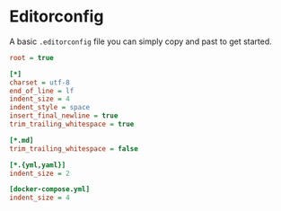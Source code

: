 # Editorconfig

A basic `.editorconfig` file you can simply copy and past to get started.

```ini
root = true

[*]
charset = utf-8
end_of_line = lf
indent_size = 4
indent_style = space
insert_final_newline = true
trim_trailing_whitespace = true

[*.md]
trim_trailing_whitespace = false

[*.{yml,yaml}]
indent_size = 2

[docker-compose.yml]
indent_size = 4
```
